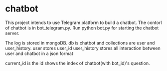 # chatbot

This project intends to use Telegram platform to build a chatbot.
The contorl of chatbot is in bot_telegram.py. Run python bot.py for starting the chatbot server.

The log is stored in mongoDB. db is chatbot and collections are user and user_history.
user stores user_id 
user_history stores all interaction between user and chatbot in a json format

current_id is the id shows the index of chatbot(with bot_id)'s question.
